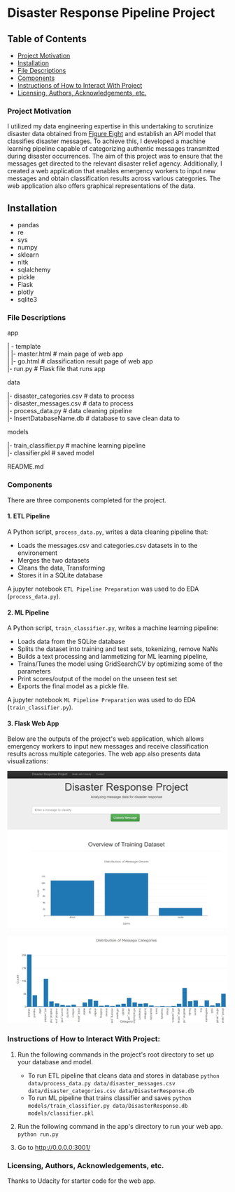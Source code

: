 # Disaster Response Pipeline Project

## Table of Contents
 * [Project Motivation](#project-motivation)
 * [Installation](#Installation)
 * [File Descriptions](#file-descriptions)
 * [Components](#components)
 * [Instructions of How to Interact With Project](#instructions-of-how-to-interact-with-project)
 * [Licensing, Authors, Acknowledgements, etc.](#licensing-authors-acknowledgements-etc)
 
### Project Motivation
I utilized my data engineering expertise in this undertaking to scrutinize disaster data obtained from [Figure Eight](www.appen.com) and establish an API model that classifies disaster messages. To achieve this, I developed a machine learning pipeline capable of categorizing authentic messages transmitted during disaster occurrences. The aim of this project was to ensure that the messages get directed to the relevant disaster relief agency. Additionally, I created a web application that enables emergency workers to input new messages and obtain classification results across various categories. The web application also offers graphical representations of the data.

## Installation <a name="installation"></a>
- pandas
- re
- sys
- numpy
- sklearn
- nltk
- sqlalchemy
- pickle
- Flask
- plotly
- sqlite3

### File Descriptions
app    

| - template    
| |- master.html # main page of web app    
| |- go.html # classification result page of web app    
|- run.py # Flask file that runs app    


data    

|- disaster_categories.csv # data to process    
|- disaster_messages.csv # data to process    
|- process_data.py # data cleaning pipeline    
|- InsertDatabaseName.db # database to save clean data to     


models   

|- train_classifier.py # machine learning pipeline     
|- classifier.pkl # saved model     


README.md    

### Components
There are three components completed for the project. 

#### 1. ETL Pipeline
A Python script, `process_data.py`, writes a data cleaning pipeline that:

 - Loads the messages.csv and categories.csv datasets in to the environement
 - Merges the two datasets
 - Cleans the data, Transforming
 - Stores it in a SQLite database
 
A jupyter notebook `ETL Pipeline Preparation` was used to do EDA (`process_data.py`). 
 
#### 2. ML Pipeline
A Python script, `train_classifier.py`, writes a machine learning pipeline:

 - Loads data from the SQLite database
 - Splits the dataset into training and test sets, tokenizing, remove NaNs
 - Builds a text processing and lammetizing for ML learning pipeline, 
 - Trains/Tunes the model using GridSearchCV by optimizing some of the parameters
 - Print scores/output of the model on the unseen test set
 - Exports the final model as a pickle file.
 
A jupyter notebook `ML Pipeline Preparation` was used to do EDA (`train_classifier.py`). 

#### 3. Flask Web App
Below are the outputs of the project's web application, which allows emergency workers to input new messages and receive classification results across multiple categories. The web app also presents data visualizations:

![app2](https://github.com/Mehranmzn/DataScience-Nanodegree/blob/master/notebooks/Project%202/app/98724735-159df880-238c-11eb-8338-bc4b4e0b1c39.JPG)





![app2](https://github.com/Mehranmzn/DataScience-Nanodegree/blob/master/notebooks/Project%202/app/98724932-5bf35780-238c-11eb-8a93-ebb09ab2d510.JPG)


### Instructions of How to Interact With Project:
1. Run the following commands in the project's root directory to set up your database and model.

    - To run ETL pipeline that cleans data and stores in database
        `python data/process_data.py data/disaster_messages.csv data/disaster_categories.csv data/DisasterResponse.db`
    - To run ML pipeline that trains classifier and saves
        `python models/train_classifier.py data/DisasterResponse.db models/classifier.pkl`

2. Run the following command in the app's directory to run your web app.
    `python run.py`

3. Go to http://0.0.0.0:3001/

### Licensing, Authors, Acknowledgements, etc.
Thanks to Udacity for starter code for the web app. 
